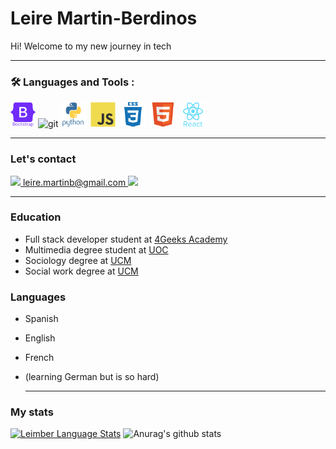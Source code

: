 # Leire Martin-Berdinos

Hi! Welcome to my new journey in tech








---
### :hammer_and_wrench: Languages and Tools :
<div>

 <img src="https://raw.githubusercontent.com/devicons/devicon/master/icons/bootstrap/bootstrap-plain-wordmark.svg" alt="bootstrap" width="40" height="40"/> 
 <img src="https://www.vectorlogo.zone/logos/git-scm/git-scm-icon.svg" alt="git" width="40" height="40"/>
   <img src="https://github.com/devicons/devicon/blob/master/icons/python/python-original-wordmark.svg" title="Python" alt="Python" width="40" height="40"/>&nbsp;
  <img src="https://github.com/devicons/devicon/blob/master/icons/javascript/javascript-original.svg" title="JavaScript" alt="JavaScript" width="40" height="40"/>&nbsp;
  <img src="https://github.com/devicons/devicon/blob/master/icons/css3/css3-plain-wordmark.svg"  title="CSS3" alt="CSS" width="40" height="40"/>&nbsp;
  <img src="https://github.com/devicons/devicon/blob/master/icons/html5/html5-original.svg" title="HTML5" alt="HTML" width="40" height="40"/>&nbsp;
   <img src="https://github.com/devicons/devicon/blob/master/icons/react/react-original-wordmark.svg" title="React" alt="React" width="40" height="40"/>&nbsp;
 
 
</div>

---

### Let's contact
<div align="left"> 
  <a href="mailto:leire.martinb@gmail.com">
    <img src="https://img.shields.io/badge/Gmail-333333?style=for-the-badge&logo=gmail&logoColor=red" /> leire.martinb@gmail.com
  </a>
  <a href="[https://www.linkedin.com/in/leiremberdinos" target="_blank">
    <img src="https://img.shields.io/badge/LinkedIn-0077B5?style=for-the-badge&logo=linkedin&logoColor=white" target="_blank" /> 
  </a>
</div>


---
### Education
- Full stack developer student at [4Geeks Academy](https://4geeksacademy.com/)
- Multimedia degree student at [UOC](https://www.uoc.edu/portal/es/index.html)
- Sociology degree at [UCM](https://www.ucm.es/estudios/grado-sociologia)
- Social work degree at [UCM](https://trabajosocial.ucm.es/)

### Languages

- Spanish
- English
- French
- (learning German but is so hard)

  ---

 ### My stats
  
[![Leimber Language Stats](https://github-readme-stats.vercel.app/api/top-langs/?username=leimber&theme=tokyonight)]()
![Anurag's github stats](https://github-readme-stats.vercel.app/api?username=leimber)


